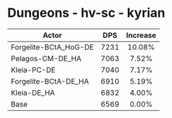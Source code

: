 # Dungeons - hv-sc - kyrian
| Actor | DPS | Increase |
|---|:---:|:---:|
|Forgelite-BCtA_HoG-DE|7231|10.08%|
|Pelagos-CM-DE_HA|7063|7.52%|
|Kleia-PC-DE|7040|7.17%|
|Forgelite-BCtA-DE_HA|6910|5.19%|
|Kleia-DE_HA|6832|4.00%|
|Base|6569|0.00%|
